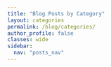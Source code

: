 ```yaml
---
title: "Blog Posts by Category"
layout: categories
permalink: /blog/categories/
author_profile: false
classes: wide
sidebar:
  nav: "posts_nav"
---
```

